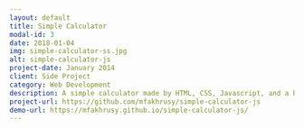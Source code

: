 ```yaml
---
layout: default
title: Simple Calculator
modal-id: 3
date: 2018-01-04
img: simple-calculator-ss.jpg
alt: simple-calculator-js
project-date: January 2014
client: Side Project
category: Web Development
description: A simple calculator made by HTML, CSS, Javascript, and a bit of love.
project-url: https://github.com/mfakhrusy/simple-calculator-js
demo-url: https://mfakhrusy.github.io/simple-calculator-js/
---
```

